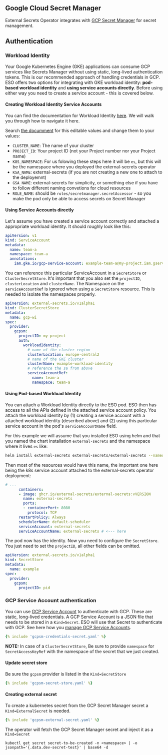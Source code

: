 ## Google Cloud Secret Manager

External Secrets Operator integrates with [GCP Secret Manager](https://cloud.google.com/secret-manager) for secret management.

## Authentication

### Workload Identity

Your Google Kubernetes Engine (GKE) applications can consume GCP services like Secrets Manager without using static, long-lived authentication tokens. This is our recommended approach of handling credentials in GCP. ESO offers two options for integrating with GKE workload identity: **pod-based workload identity** and **using service accounts directly**. Before using either way you need to create a service account - this is covered below.

#### Creating Workload Identity Service Accounts

You can find the documentation for Workload Identity [here](https://cloud.google.com/kubernetes-engine/docs/how-to/workload-identity). We will walk you through how to navigate it here.

Search [the documment](https://cloud.google.com/kubernetes-engine/docs/how-to/workload-identity) for this editable values and change them to your values:

- `CLUSTER_NAME`: The name of your cluster
- `PROJECT_ID`: Your project ID (not your Project number nor your Project name)
- `K8S_NAMESPACE`: For us folowing these steps here it will be `es`, but this will be the namespace where you deployed the external-secrets operator
- `KSA_NAME`: external-secrets (if you are not creating a new one to attach to the deployemnt)
- `GSA_NAME`: external-secrets for simplicity, or something else if you have to follow different naming convetions for cloud resources
- `ROLE_NAME`: should be `roles/secretmanager.secretAccessor` - so you make the pod only be able to access secrets on Secret Manager

#### Using Service Accounts directly

Let's assume you have created a service account correctly and attached a appropriate workload identity. It should roughly look like this:

```yaml
apiVersion: v1
kind: ServiceAccount
metadata:
  name: team-a
  namespace: team-a
  annotations:
    iam.gke.io/gcp-service-account: example-team-a@my-project.iam.gserviceaccount.com
```

You can reference this particular ServiceAccount in a `SecretStore` or `ClusterSecretStore`. It's important that you also set the `projectID`, `clusterLocation` and `clusterName`. The Namespace on the `serviceAccountRef` is ignored when using a `SecretStore` resource. This is needed to isolate the namespaces properly.

```yaml
apiVersion: external-secrets.io/v1alpha1
kind: ClusterSecretStore
metadata:
  name: gcp-wi
spec:
  provider:
    gcpsm:
      projectID: my-project
      auth:
        workloadIdentity:
          # name of the cluster region
          clusterLocation: europe-central2
          # name of the GKE cluster
          clusterName: example-workload-identity
          # reference the sa from above
          serviceAccountRef:
            name: team-a
            namespace: team-a
```

#### Using Pod-based Workload Identity

You can attach a Workload Identity directly to the ESO pod. ESO then has access to all the APIs defined in the attached service account policy. You attach the workload identity by (1) creating a service account with a attached workload identity (described above) and (2) using this particular service account in the pod's `serviceAccountName` field.

For this example we will assume that you installed ESO using helm and that you named the chart installation `external-secrets` and the namespace where it lives `es` like:

```sh
helm install external-secrets external-secrets/external-secrets --namespace es
```

Then most of the resources would have this name, the important one here being the k8s service account attached to the external-secrets operator deployment:

```yaml
# ...
      containers:
      - image: ghcr.io/external-secrets/external-secrets:vVERSION
        name: external-secrets
        ports:
        - containerPort: 8080
          protocol: TCP
      restartPolicy: Always
      schedulerName: default-scheduler
      serviceAccount: external-secrets
      serviceAccountName: external-secrets # <--- here
```

The pod now has the identity. Now you need to configure the `SecretStore`.
You just need to set the `projectID`, all other fields can be omitted.

```yaml
apiVersion: external-secrets.io/v1alpha1
kind: SecretStore
metadata:
  name: example
spec:
  provider:
    gcpsm:
      projectID: pid
```

### GCP Service Account authentication

You can use [GCP Service Account](https://cloud.google.com/iam/docs/service-accounts) to authenticate with GCP. These are static, long-lived credentials. A GCP Service Account is a JSON file that needs to be stored in a `Kind=Secret`. ESO will use that Secret to authenticate with GCP. See here how you [manage GCP Service Accounts](https://cloud.google.com/iam/docs/creating-managing-service-accounts).

```yaml
{% include 'gcpsm-credentials-secret.yaml' %}
```

**NOTE:** In case of a `ClusterSecretStore`, Be sure to provide `namespace` for `SecretAccessKeyRef` with the namespace of the secret that we just created.

#### Update secret store
Be sure the `gcpsm` provider is listed in the `Kind=SecretStore`

```yaml
{% include 'gcpsm-secret-store.yaml' %}
```

#### Creating external secret

To create a kubernetes secret from the GCP Secret Manager secret a `Kind=ExternalSecret` is needed.

```yaml
{% include 'gcpsm-external-secret.yaml' %}
```

The operator will fetch the GCP Secret Manager secret and inject it as a `Kind=Secret`
```
kubectl get secret secret-to-be-created -n <namespace> | -o jsonpath='{.data.dev-secret-test}' | base64 -d
```

